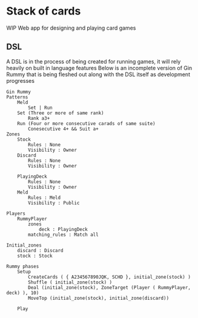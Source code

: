 # Stack of cards

WIP Web app for designing and playing card games


## DSL

A DSL is in the process of being created for running games, it will rely heavily on built in language features
Below is an incomplete version of Gin Rummy that is being fleshed out along with the DSL itself as development progresses

```
Gin Rummy
Patterns
    Meld
        Set | Run
    Set (Three or more of same rank)
        Rank a3+
    Run (Four or more consecutive carads of same suite)
        Conesecutive 4+ && Suit a+
Zones
    Stock
        Rules : None
        Visibility : Owner
    Discard
        Rules : None
        Visibility : Owner

    PlayingDeck
        Rules : None
        Visibility : Owner
    Meld
        Rules : Meld
        Visibility : Public

Players
    RummyPlayer
        zones
            deck : PlayingDeck
        matching_rules : Match all

Initial_zones
    discard : Discard
    stock : Stock

Rummy phases
    Setup
        CreateCards ( { A234567890JQK, SCHD }, initial_zone(stock) )
        Shuffle ( initial_zone(stock) )
        Deal (initial_zone(stock), ZoneTarget (Player ( RummyPlayer, deck) ), 10)
        MoveTop (initial_zone(stock), initial_zone(discard))

    Play
```

